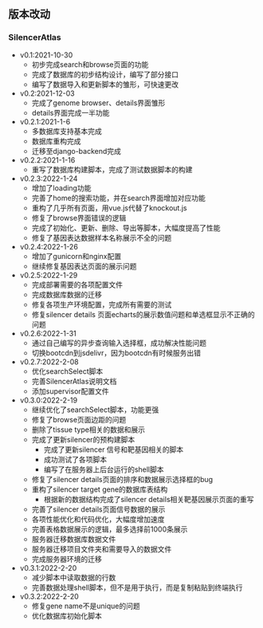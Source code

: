 ## 版本改动

### SilencerAtlas

* v0.1:2021-10-30
    * 初步完成search和browse页面的功能
    * 完成了数据库的初步结构设计，编写了部分接口
    * 编写了数据导入和更新脚本的雏形，可快速更改
* v0.2:2021-12-03
    * 完成了genome browser、details界面雏形
    * details界面完成一半功能
* v0.2.1:2021-1-6
    * 多数据库支持基本完成
    * 数据库重构完成
    * 迁移至django-backend完成
* v0.2.2:2021-1-16
    * 重写了数据库构建脚本，完成了测试数据脚本的构建
* v0.2.3:2022-1-24
    * 增加了loading功能
    * 完善了home的搜索功能，并在search界面增加对应功能
    * 重构了几乎所有页面，用vue.js代替了knockout.js
    * 修复了browse界面错误的逻辑
    * 完成了初始化、更新、删除、导出等脚本，大幅度提高了性能
    * 修复了基因表达数据样本名称展示不全的问题
* v0.2.4:2022-1-26
    * 增加了gunicorn和nginx配置
    * 继续修复基因表达页面的展示问题
* v0.2.5:2022-1-29
    * 完成部署需要的各项配置文件
    * 完成数据库数据的迁移
    * 修复各项生产环境配置，完成所有需要的测试
    * 修复silencer details 页面echarts的展示数值问题和单选框显示不正确的问题
* v0.2.6:2022-1-31
    * 通过自己编写的异步查询输入选择框，成功解决性能问题
    * 切换bootcdn到jsdelivr，因为bootcdn有时候服务出错
* v0.2.7:2022-2-08
    * 优化searchSelect脚本
    * 完善SilencerAtlas说明文档
    * 添加supervisor配置文件
* v0.3.0:2022-2-19
    * 继续优化了searchSelect脚本，功能更强
    * 修复了browse页面边距的问题
    * 删除了tissue type相关的数据和展示
    * 完成了更新silencer的预构建脚本
        * 完成了更新silencer 信号和靶基因相关的脚本
        * 成功测试了各项脚本
        * 编写了在服务器上后台运行的shell脚本
    * 修复了silencer details页面的排序和数据展示选择框的bug
    * 重构了silencer target gene的数据库表结构
        * 根据新的数据结构完成了silencer details相关靶基因展示页面的重写
    * 完善了silencer details页面信号数据的展示
    * 各项性能优化和代码优化，大幅度增加速度
    * 完善表格数据展示的逻辑，最多选择前1000条展示
    * 服务器迁移数据库数据文件
    * 服务器迁移项目文件夹和需要导入的数据文件
    * 完成服务器环境的迁移
* v0.3.1:2022-2-20
    * 减少脚本中读取数据的行数
    * 完善数据处理shell脚本，但不是用于执行，而是复制粘贴到终端执行
* v0.3.2:2022-2-20
    * 修复gene name不是unique的问题
    * 优化数据库初始化脚本